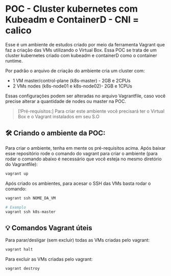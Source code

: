 # POC - Cluster kubernetes com Kubeadm e ContainerD - CNI = calico

Esse é um ambiente de estudos criado por meio da ferramenta Vagrant que faz a criação das VMs utilizando o Virtual Box.
Essa POC se trata de um cluster kubernetes criado com kubeadm e containerD como o container runtime.
<br>

Por padrão o arquivo de criação do ambiente cria um cluster com:
- 1 VM master/control-plane (k8s-master) - 2GB e 2CPUs
- 2 VMs nodes (k8s-node01 e k8s-node02)- 2GB e 1CPUs

Essas configurações podem ser alteradas no arquivo Vagrantfile, caso você precise alterar a quantidade de nodes ou master na POC.

> [!Pré-requisitos:]
> Para criar este ambiente vocẽ precisará ter o Virtual Box e o Vagrant instalados em seu S.O


## 🛠️ Criando o ambiente da POC:

Para criar o ambiente, tenha em mente os pré-requisitos acima.
Após baixar esse repositório rode o comando do vagrant para criar o ambiente (para rodar o comando abaixo é necessário que você esteja no mesmo diretório do Vagrantfile):

```bash
vagrant up
```

Após criado os ambientes, para acesar o SSH das VMs basta rodar o comando:

```bash
vagrant ssh NOME_DA_VM

# Exemplo
vagrant ssh k8s-master
```

## 💡 Comandos Vagrant úteis

Para parar/desligar (sem excluir) todas as VMs criadas pelo vagrant:

```bash
vagrant halt
```

Para excluir as VMs criadas pelo vagrant:

```bash
vagrant destroy
```
